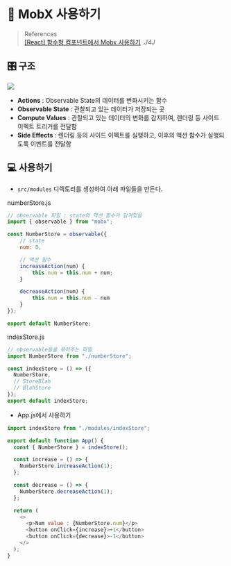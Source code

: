 # 💾 MobX 사용하기

> References <br> <a href="https://jforj.tistory.com/154">[React] 함수형 컴포넌트에서 Mobx 사용하기</a> _.J4J_

## 🎛 구조

<img src="https://img1.daumcdn.net/thumb/R1280x0/?scode=mtistory2&fname=https%3A%2F%2Fblog.kakaocdn.net%2Fdn%2FbkoXNi%2FbtraoBKbF9G%2FnGPXO05vDRx9whXvbyfq90%2Fimg.png">

- **Actions** : Observable State의 데이터를 변화시키는 함수
- **Observable State** : 관찰되고 있는 데이터가 저장되는 곳
- **Compute Values** : 관찰되고 있는 데이터의 변화를 감지하여, 렌더링 등 사이드 이펙트 트리거를 전달함
- **Side Effects** : 렌더링 등의 사이드 이펙트를 실행하고, 이후의 액션 함수가 실행되도록 이벤트를 전달함

## 💻 사용하기

- `src/modules` 디렉토리를 생성하여 아래 파일들을 만든다.

numberStore.js

```javascript
// observable 파일 : state와 액션 함수가 담겨있음
import { observable } from "mobx";

const NumberStore = observable({
    // state
    num: 0,

    // 액션 함수
    increaseAction(num) {
        this.num = this.num + num;
    }

    decreaseAction(num) {
        this.num = this.num - num
    }
});

export default NumberStore;
```

indexStore.js

```javascript
// observable들을 묶어주는 파일
import NumberStore from "./numberStore";

const indexStore = () => ({
  NumberStore,
  // StoreBlah
  // BlahStore
});
export default indexStore;
```

- App.js에서 사용하기

```javascript
import indexStore from "./modules/indexStore";

export default function App() {
  const { NumberStore } = indexStore();

  const increase = () => {
    NumberStore.increaseAction(1);
  };

  const decrease = () => {
    NumberStore.decreaseAction(1);
  };

  return (
    <>
      <p>Num value : {NumberStore.num}</p>
      <button onClick={increase}>+1</button>
      <button onClick={decrease}>-1</button>
    </>
  );
}
```
